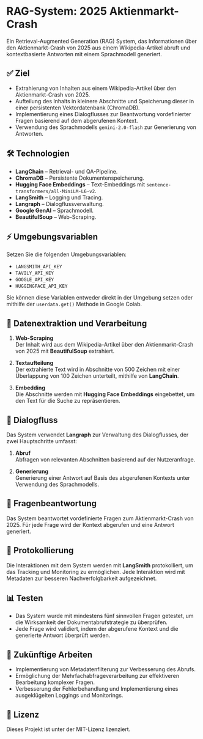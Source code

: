 # RAG-System: 2025 Aktienmarkt-Crash

Ein Retrieval-Augmented Generation (RAG) System, das Informationen über den Aktienmarkt-Crash von 2025 aus einem Wikipedia-Artikel abruft und kontextbasierte Antworten mit einem Sprachmodell generiert.

## ✅ Ziel

- Extrahierung von Inhalten aus einem Wikipedia-Artikel über den Aktienmarkt-Crash von 2025.
- Aufteilung des Inhalts in kleinere Abschnitte und Speicherung dieser in einer persistenten Vektordatenbank (ChromaDB).
- Implementierung eines Dialogflusses zur Beantwortung vordefinierter Fragen basierend auf dem abgerufenen Kontext.
- Verwendung des Sprachmodells `gemini-2.0-flash` zur Generierung von Antworten.

## 🛠️ Technologien

- **LangChain** – Retrieval- und QA-Pipeline.
- **ChromaDB** – Persistente Dokumentenspeicherung.
- **Hugging Face Embeddings** – Text-Embeddings mit `sentence-transformers/all-MiniLM-L6-v2`.
- **LangSmith** – Logging und Tracing.
- **Langraph** – Dialogflussverwaltung.
- **Google GenAI** – Sprachmodell.
- **BeautifulSoup** – Web-Scraping.

## ⚡ Umgebungsvariablen

Setzen Sie die folgenden Umgebungsvariablen:

- `LANGSMITH_API_KEY`
- `TAVILY_API_KEY`
- `GOOGLE_API_KEY`
- `HUGGINGFACE_API_KEY`

Sie können diese Variablen entweder direkt in der Umgebung setzen oder mithilfe der `userdata.get()` Methode in Google Colab.

## 📄 Datenextraktion und Verarbeitung

1. **Web-Scraping**  
   Der Inhalt wird aus dem Wikipedia-Artikel über den Aktienmarkt-Crash von 2025 mit **BeautifulSoup** extrahiert.

2. **Textaufteilung**  
   Der extrahierte Text wird in Abschnitte von 500 Zeichen mit einer Überlappung von 100 Zeichen unterteilt, mithilfe von **LangChain**.

3. **Embedding**  
   Die Abschnitte werden mit **Hugging Face Embeddings** eingebettet, um den Text für die Suche zu repräsentieren.

## 🧠 Dialogfluss

Das System verwendet **Langraph** zur Verwaltung des Dialogflusses, der zwei Hauptschritte umfasst:

1. **Abruf**  
   Abfragen von relevanten Abschnitten basierend auf der Nutzeranfrage.

2. **Generierung**  
   Generierung einer Antwort auf Basis des abgerufenen Kontexts unter Verwendung des Sprachmodells.

## 💬 Fragenbeantwortung

Das System beantwortet vordefinierte Fragen zum Aktienmarkt-Crash von 2025. Für jede Frage wird der Kontext abgerufen und eine Antwort generiert.

## 📝 Protokollierung

Die Interaktionen mit dem System werden mit **LangSmith** protokolliert, um das Tracking und Monitoring zu ermöglichen. Jede Interaktion wird mit Metadaten zur besseren Nachverfolgbarkeit aufgezeichnet.

## 📊 Testen

- Das System wurde mit mindestens fünf sinnvollen Fragen getestet, um die Wirksamkeit der Dokumentabrufstrategie zu überprüfen.
- Jede Frage wird validiert, indem der abgerufene Kontext und die generierte Antwort überprüft werden.

## 🚀 Zukünftige Arbeiten

- Implementierung von Metadatenfilterung zur Verbesserung des Abrufs.
- Ermöglichung der Mehrfachabfrageverarbeitung zur effektiveren Bearbeitung komplexer Fragen.
- Verbesserung der Fehlerbehandlung und Implementierung eines ausgeklügelten Loggings und Monitorings.

## 📄 Lizenz

Dieses Projekt ist unter der MIT-Lizenz lizenziert.
